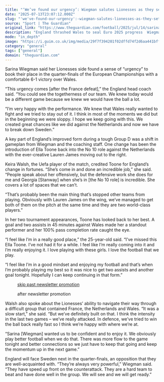 ```yaml
---
title: "‘We’ve found our urgency’: Wiegman salutes Lionesses as they set up Sweden clash"
date: "2025-07-13T23:07:12.000Z"
slug: "'we've-found-our-urgency':-wiegman-salutes-lionesses-as-they-set-up-sweden-clash"
source: "Sport | The Guardian"
original_link: "https://www.theguardian.com/football/2025/jul/14/sarina-wiegman-salutes-england-lionesses-set-up-sweden-clash-womens-euro-2025"
description: "England thrashed Wales to seal Euro 2025 progress  Wiegman: ‘You could see the togetherness of our team’  Sarina Wiegman said her Lionesses side found a sense of “urgency” to book their place in the quarter-finals of the European Championships with a comfortable 6-1 victory over Wales. “This urgency comes [after the France defeat],” the England head coach said. “You could see the togetherness of our team. We knew today would be a different game because we knew we would have the ball a lot.  Continue reading..."
mode: "in_depth"
image: "https://i.guim.co.uk/img/media/29f7f394201f02dffd74f2d6aa441bffcd4727f4/657_195_3184_2548/master/3184.jpg?width=1200&height=630&quality=85&auto=format&fit=crop&overlay-align=bottom%2Cleft&overlay-width=100p&overlay-base64=L2ltZy9zdGF0aWMvb3ZlcmxheXMvdGctZGVmYXVsdC5wbmc&enable=upscale&s=052059b823d1ea325a674e94c6e2e6b1"
category: "general"
tags: ["general"]
domain: "theguardian.com"
---
```

<div id="readability-page-1" class="page"><div id="maincontent"><p>Sarina Wiegman said her Lionesses side found a sense of “urgency” to book their place in the quarter-finals of the European Championships with a comfortable 6-1 victory over Wales.</p><p>“This urgency comes [after the France defeat],” the England head coach said. “You could see the togetherness of our team. We knew today would be a different game because we knew we would have the ball a lot.</p><figure id="b6ab3793-8133-4150-8f88-3859a9d00e60" data-spacefinder-role="richLink" data-spacefinder-type="model.dotcomrendering.pageElements.RichLinkBlockElement"><gu-island name="RichLinkComponent" priority="feature" deferuntil="idle" props="{&quot;richLinkIndex&quot;:2,&quot;element&quot;:{&quot;_type&quot;:&quot;model.dotcomrendering.pageElements.RichLinkBlockElement&quot;,&quot;prefix&quot;:&quot;Related: &quot;,&quot;text&quot;:&quot;England surge into last eight after Stanway sparks emphatic win against Wales&quot;,&quot;elementId&quot;:&quot;b6ab3793-8133-4150-8f88-3859a9d00e60&quot;,&quot;role&quot;:&quot;richLink&quot;,&quot;url&quot;:&quot;https://www.theguardian.com/football/2025/jul/13/england-wales-womens-euro-2025-match-report&quot;},&quot;ajaxUrl&quot;:&quot;https://api.nextgen.guardianapps.co.uk&quot;,&quot;format&quot;:{&quot;design&quot;:0,&quot;display&quot;:0,&quot;theme&quot;:2}}"></gu-island></figure><p>“I’m very happy with the performance. We knew that Wales really wanted to fight and we tried to stay out of it. I think in most of the moments we did but in the beginning we were sloppy. I hope we keep going with this. We created great chances like we did against the Netherlands and now we have to break down Sweden.”</p><p>A key part of England’s improved form during a tough Group D was a shift in gameplan from Wiegman and the coaching staff. One change has been the introduction of Ella Toone back into the No 10 role against the Netherlands with the ever-creative Lauren James moving out to the right.</p><p>Keira Walsh, the Uefa player of the match, credited Toone for England’s change in fortunes. “She’s come in and done an incredible job,” she said. “People speak about her offensively, but the defensive work she does for me and Georgia [Stanway] when she’s in [the No 10 role] is incredible. She covers a lot of spaces that we can’t.</p><p>“That’s probably been the main thing that’s stopped other teams from playing. Obviously with Lauren James on the wing, we’ve managed to get both of them on the pitch at the same time and they are two world-class players.”</p><p>In her two tournament appearances, Toone has looked back to her best. A goal and two assists in 45 minutes against Wales made her a standout performer and her 100% pass completion rate caught the eye.</p><p>“I feel like I’m in a really good place,” the 25-year-old said. “I’ve missed this Ella Toone. I’ve not had it for a while. I feel like I’m really coming into it and I’m really enjoying it. I love playing with these girls. I love the football that we play.</p><p>“I feel like I’m in a good mindset and enjoying my football and that’s when I’m probably playing my best so it was nice to get two assists and another goal tonight. Hopefully I can keep continuing in that form.”</p><figure data-spacefinder-role="inline" data-spacefinder-type="model.dotcomrendering.pageElements.NewsletterSignupBlockElement"><a data-ignore="global-link-styling" href="#EmailSignup-skip-link-10">skip past newsletter promotion</a><p id="EmailSignup-skip-link-10" tabindex="0" aria-label="after newsletter promotion" role="note">after newsletter promotion</p></figure><p>Walsh also spoke about the Lionesses’ ability to navigate their way through a difficult group that contained France, the Netherlands and Wales. “It was a slow start,” she said. “But we’ve definitely built on that. I think the intensity in the last two games – we’ve really attacked. In defence, we’ve tried to win the ball back really fast so I think we’re happy with where we’re at.</p><p>“Sarina [Wiegman] wanted us to be confident and to enjoy it. We obviously play better football when we do that. There was more flow to the game tonight and better connections so we just have to keep that going and keep the momentum up in the next game.”</p><p>England will face Sweden next in the quarter-finals, an opposition that they are well-acquainted with. “They’re always very powerful,” Wiegman said. “They have speed up front on the counterattack. They are a hard team to beat and have done well in the group. We will see and we will get ready.”</p></div></div>